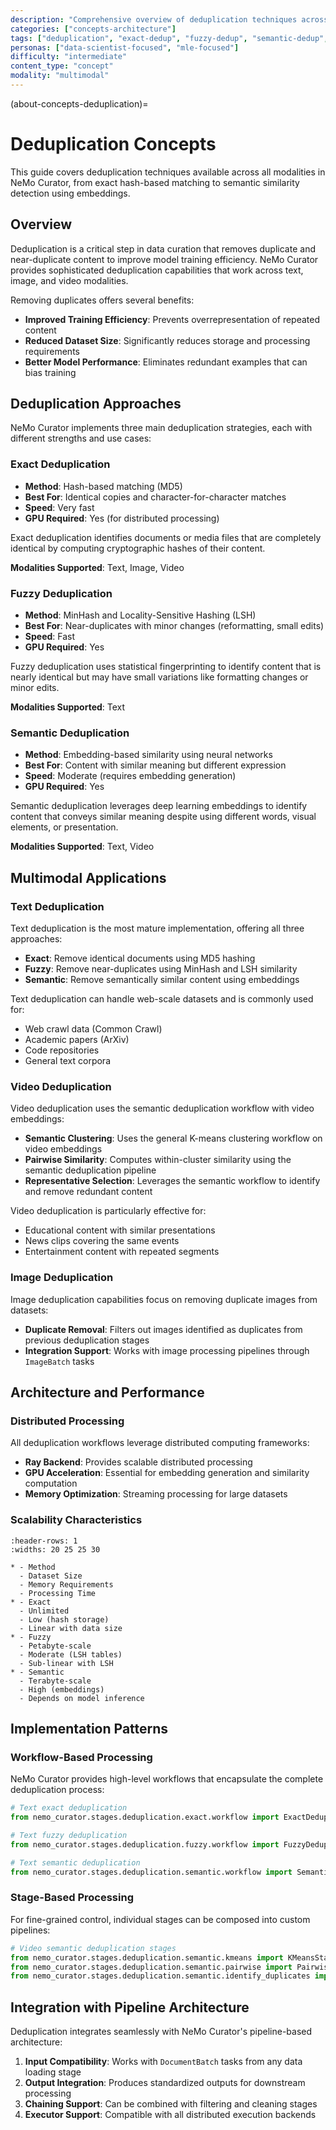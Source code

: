 ```yaml
---
description: "Comprehensive overview of deduplication techniques across text, image, and video modalities including exact, fuzzy, and semantic approaches"
categories: ["concepts-architecture"]
tags: ["deduplication", "exact-dedup", "fuzzy-dedup", "semantic-dedup", "multimodal", "gpu-accelerated"]
personas: ["data-scientist-focused", "mle-focused"]
difficulty: "intermediate"
content_type: "concept"
modality: "multimodal"
---
```


(about-concepts-deduplication)=

# Deduplication Concepts

This guide covers deduplication techniques available across all modalities in NeMo Curator, from exact hash-based matching to semantic similarity detection using embeddings.

## Overview

Deduplication is a critical step in data curation that removes duplicate and near-duplicate content to improve model training efficiency. NeMo Curator provides sophisticated deduplication capabilities that work across text, image, and video modalities.

Removing duplicates offers several benefits:

- **Improved Training Efficiency**: Prevents overrepresentation of repeated content
- **Reduced Dataset Size**: Significantly reduces storage and processing requirements
- **Better Model Performance**: Eliminates redundant examples that can bias training

## Deduplication Approaches

NeMo Curator implements three main deduplication strategies, each with different strengths and use cases:

### Exact Deduplication

- **Method**: Hash-based matching (MD5)
- **Best For**: Identical copies and character-for-character matches
- **Speed**: Very fast
- **GPU Required**: Yes (for distributed processing)

Exact deduplication identifies documents or media files that are completely identical by computing cryptographic hashes of their content.

**Modalities Supported**: Text, Image, Video

### Fuzzy Deduplication

- **Method**: MinHash and Locality-Sensitive Hashing (LSH)
- **Best For**: Near-duplicates with minor changes (reformatting, small edits)
- **Speed**: Fast
- **GPU Required**: Yes

Fuzzy deduplication uses statistical fingerprinting to identify content that is nearly identical but may have small variations like formatting changes or minor edits.

**Modalities Supported**: Text

### Semantic Deduplication

- **Method**: Embedding-based similarity using neural networks
- **Best For**: Content with similar meaning but different expression
- **Speed**: Moderate (requires embedding generation)
- **GPU Required**: Yes

Semantic deduplication leverages deep learning embeddings to identify content that conveys similar meaning despite using different words, visual elements, or presentation.

**Modalities Supported**: Text, Video

## Multimodal Applications

### Text Deduplication

Text deduplication is the most mature implementation, offering all three approaches:

- **Exact**: Remove identical documents using MD5 hashing
- **Fuzzy**: Remove near-duplicates using MinHash and LSH similarity
- **Semantic**: Remove semantically similar content using embeddings

Text deduplication can handle web-scale datasets and is commonly used for:

- Web crawl data (Common Crawl)
- Academic papers (ArXiv)
- Code repositories
- General text corpora

### Video Deduplication

Video deduplication uses the semantic deduplication workflow with video embeddings:

- **Semantic Clustering**: Uses the general K-means clustering workflow on video embeddings
- **Pairwise Similarity**: Computes within-cluster similarity using the semantic deduplication pipeline
- **Representative Selection**: Leverages the semantic workflow to identify and remove redundant content

Video deduplication is particularly effective for:

- Educational content with similar presentations
- News clips covering the same events
- Entertainment content with repeated segments

### Image Deduplication

Image deduplication capabilities focus on removing duplicate images from datasets:

- **Duplicate Removal**: Filters out images identified as duplicates from previous deduplication stages
- **Integration Support**: Works with image processing pipelines through `ImageBatch` tasks

## Architecture and Performance

### Distributed Processing

All deduplication workflows leverage distributed computing frameworks:

- **Ray Backend**: Provides scalable distributed processing
- **GPU Acceleration**: Essential for embedding generation and similarity computation
- **Memory Optimization**: Streaming processing for large datasets

### Scalability Characteristics

```{list-table} Deduplication Scalability
:header-rows: 1
:widths: 20 25 25 30

* - Method
  - Dataset Size
  - Memory Requirements
  - Processing Time
* - Exact
  - Unlimited
  - Low (hash storage)
  - Linear with data size
* - Fuzzy
  - Petabyte-scale
  - Moderate (LSH tables)
  - Sub-linear with LSH
* - Semantic
  - Terabyte-scale
  - High (embeddings)
  - Depends on model inference
```

## Implementation Patterns

### Workflow-Based Processing

NeMo Curator provides high-level workflows that encapsulate the complete deduplication process:

```python
# Text exact deduplication
from nemo_curator.stages.deduplication.exact.workflow import ExactDeduplicationWorkflow

# Text fuzzy deduplication  
from nemo_curator.stages.deduplication.fuzzy.workflow import FuzzyDeduplicationWorkflow

# Text semantic deduplication
from nemo_curator.stages.deduplication.semantic.workflow import SemanticDeduplicationWorkflow
```

### Stage-Based Processing

For fine-grained control, individual stages can be composed into custom pipelines:

```python
# Video semantic deduplication stages
from nemo_curator.stages.deduplication.semantic.kmeans import KMeansStage
from nemo_curator.stages.deduplication.semantic.pairwise import PairwiseStage
from nemo_curator.stages.deduplication.semantic.identify_duplicates import IdentifyDuplicatesStage
```

## Integration with Pipeline Architecture

Deduplication integrates seamlessly with NeMo Curator's pipeline-based architecture:

1. **Input Compatibility**: Works with `DocumentBatch` tasks from any data loading stage
2. **Output Integration**: Produces standardized outputs for downstream processing
3. **Chaining Support**: Can be combined with filtering and cleaning stages
4. **Executor Support**: Compatible with all distributed execution backends

